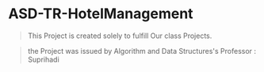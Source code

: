 # ASD-TR-HotelManagement

> This Project is created solely to fulfill Our class Projects.

> the Project was issued by Algorithm and Data Structures's Professor : Suprihadi